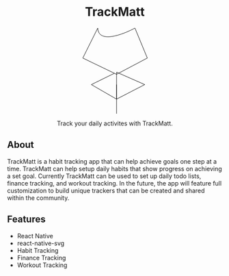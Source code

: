 <h1 align='center'>TrackMatt</h1>
<p align='center'>
    <svg width="153" height="202" viewBox="0 0 153 202" fill="none" xmlns="http://www.w3.org/2000/svg">
      <path d="M80 134V168M80 202V168M80 168V105L146 134L80 168ZM80 168L21 134L75 107.595M75 107.595L80 110L152 72L123 2C94.6667 17.3333 37.6 38.8 36 2L1 72L75 107.595Z" stroke="black"/>
    </svg>
</p>
<p align='center'>Track your daily activites with TrackMatt.</p>
 
## About
TrackMatt is a habit tracking app that can help achieve goals one step at a time. TrackMatt can help setup daily habits that show progress on achieving a set goal. Currently TrackMatt can be used to set up daily todo lists, finance tracking, and workout tracking. In the future, the app will feature full customization to build unique trackers that can be created and shared within the community.    


## Features
- React Native
- react-native-svg
- Habit Tracking
- Finance Tracking
- Workout Tracking


